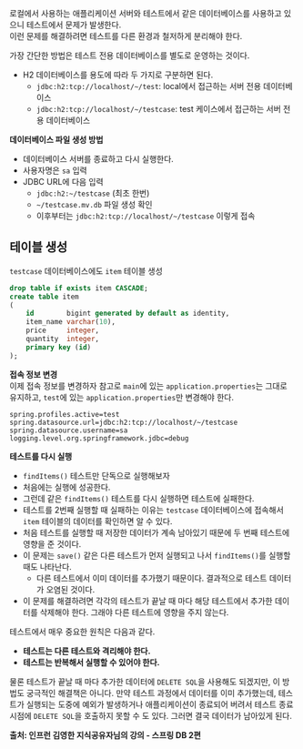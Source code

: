 로컬에서 사용하는 애플리케이션 서버와 테스트에서 같은 데이터베이스를 사용하고 있으니 테스트에서 문제가 발생한다.  
이런 문제를 해결하려면 테스트를 다른 환경과 철저하게 분리해야 한다.

가장 간단한 방법은 테스트 전용 데이터베이스를 별도로 운영하는 것이다.
- H2 데이터베이스를 용도에 따라 두 가지로 구분하면 된다.
	- `jdbc:h2:tcp://localhost/~/test`: local에서 접근하는 서버 전용 데이터베이스
	- `jdbc:h2:tcp://localhost/~/testcase`: test 케이스에서 접근하는 서버 전용 데이터베이스

**데이터베이스 파일 생성 방법**  
- 데이터베이스 서버를 종료하고 다시 실행한다.
- 사용자명은 `sa` 입력
- JDBC URL에 다음 입력
	- `jdbc:h2:~/testcase` (최초 한번)
	- `~/testcase.mv.db` 파일 생성 확인
	- 이후부터는 `jdbc:h2:tcp://localhost/~/testcase` 이렇게 접속

## 테이블 생성
`testcase` 데이터베이스에도 `item` 테이블 생성

```sql
drop table if exists item CASCADE;  
create table item  
(  
    id        bigint generated by default as identity,  
    item_name varchar(10),  
    price     integer,  
    quantity  integer,  
    primary key (id)  
);
```

**접속 정보 변경**  
이제 접속 정보를 변경하자 참고로 `main`에 있는 `application.properties`는 그대로 유지하고, `test`에 있는 `application.properties`만 변경해야 한다.

```
spring.profiles.active=test  
spring.datasource.url=jdbc:h2:tcp://localhost/~/testcase  
spring.datasource.username=sa  
logging.level.org.springframework.jdbc=debug
```

**테스트를 다시 실행**
- `findItems()` 테스트만 단독으로 실행해보자  
- 처음에는 실행에 성공한다.  
- 그런데 같은 `findItems()` 테스트를 다시 실행하면 테스트에 실패한다.
- 테스트를 2번째 실행할 때 실패하는 이유는 `testcase` 데이터베이스에 접속해서 `item` 테이블의 데이터를 확인하면 알 수 있다.
- 처음 테스트를 실행할 때 저장한 데이터가 계속 남아있기 때문에 두 번째 테스트에 영향을 준 것이다.  
- 이 문제는 `save()` 같은 다른 테스트가 먼저 실행되고 나서 `findItems()`를 실행할 때도 나타난다.
	- 다른 테스트에서 이미 데이터를 추가했기 때문이다. 결과적으로 테스트 데이터가 오염된 것이다.
- 이 문제를 해결하려면 각각의 테스트가 끝날 때 마다 해당 테스트에서 추가한 데이터를 삭제해야 한다. 그래야 다른 테스트에 영향을 주지 않는다.

테스트에서 매우 중요한 원칙은 다음과 같다.
- **테스트는 다른 테스트와 격리해야 한다.**
- **테스트는 반복해서 실행할 수 있어야 한다.**

물론 테스트가 끝날 때 마다 추가한 데이터에 `DELETE SQL`을 사용해도 되겠지만, 이 방법도 궁극적인 해결책은 아니다. 
만약 테스트 과정에서 데이터를 이미 추가했는데, 테스트가 실행되는 도중에 예외가 발생하거나 애플리케이션이 종료되어 버려서 테스트 종료 시점에 `DELETE SQL`을 호출하지 못할 수 도 있다.
그러면 결국 데이터가 남아있게 된다.

__출처: 인프런 김영한 지식공유자님의 강의 - 스프링 DB 2편__